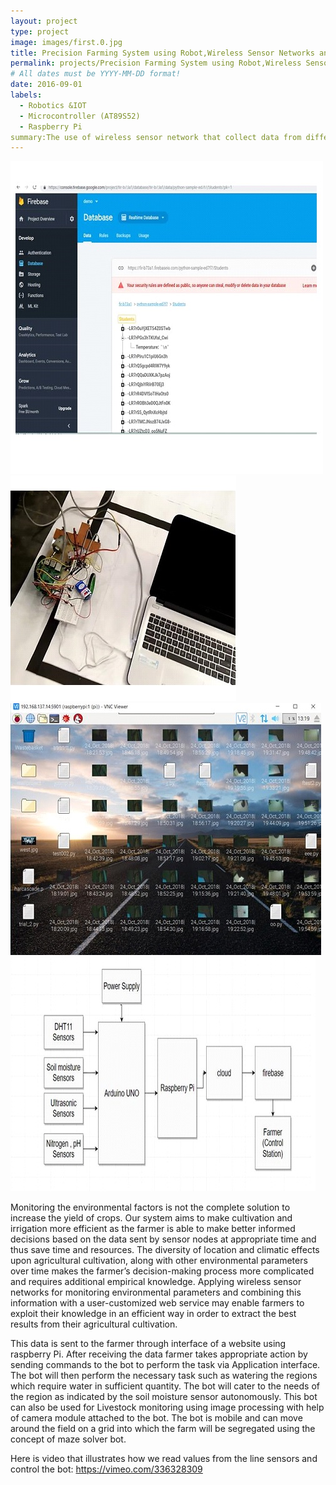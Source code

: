 ```yaml
---
layout: project
type: project
image: images/first.0.jpg
title: Precision Farming System using Robot,Wireless Sensor Networks and IoT
permalink: projects/Precision Farming System using Robot,Wireless Sensor Networks and IoT
# All dates must be YYYY-MM-DD format!
date: 2016-09-01
labels:
  - Robotics &IOT
  - Microcontroller (AT89S52) 
  - Raspberry Pi
summary:The use of wireless sensor network that collect data from different sensors deployed at various nodes in different farm grids and send it through the wireless protocol to control the action of the Bot in the farm.
---
```


<div class="ui small rounded images">
  <img class="ui image" src="../images/first.1.jpg">
  <img class="ui image" src="../images/first.2.jpg">
  <img class="ui image" src="../images/first.3.jpg">
  <img class="ui image" src="../images/first.4.jpg">
</div>

Monitoring the environmental factors is not the complete solution to increase the yield of crops. Our system aims to make cultivation and irrigation more efficient as the farmer is able to make better informed decisions based on the data sent by sensor nodes at appropriate time and thus save time and resources. The diversity of location and climatic effects upon agricultural cultivation, along with other environmental parameters over time makes the farmer’s decision-making process more complicated and requires additional empirical knowledge. Applying wireless sensor networks for monitoring environmental parameters and combining this information with a user-customized web service may enable farmers to exploit their knowledge in an efficient way in order to extract the best results from their agricultural cultivation.   

This data is sent to the farmer through interface of a website using raspberry Pi. After receiving the data farmer takes appropriate action by sending commands to the bot to perform the task via Application interface. The bot will then perform the necessary task such as watering the regions which require water in sufficient quantity.  The bot will cater to the needs of the region as indicated by the soil moisture sensor autonomously. This bot can also be used for Livestock monitoring using image processing with help of camera module attached to the bot. The bot is mobile and can move around the field on a grid into which the farm will be segregated using the concept of maze solver bot.

Here is video that illustrates how we read values from the line sensors and control the bot: https://vimeo.com/336328309







